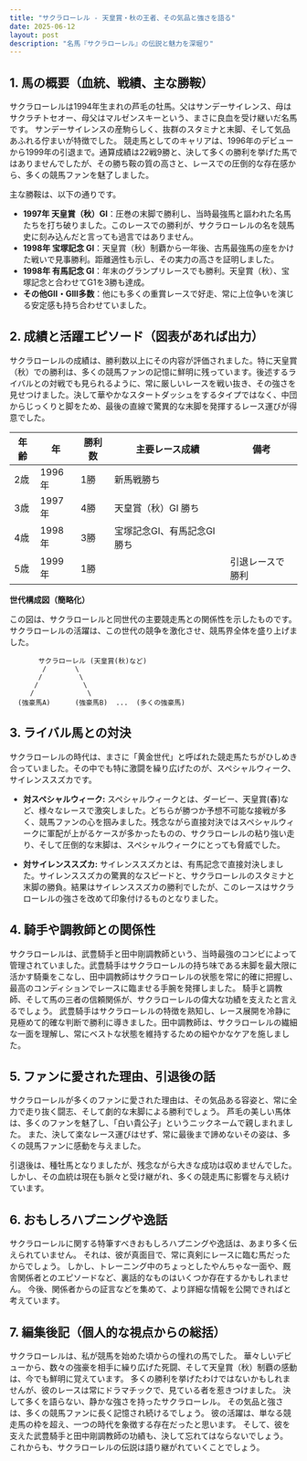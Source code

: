 ```yaml
---
title: "サクラローレル - 天皇賞・秋の王者、その気品と強さを語る"
date: 2025-06-12
layout: post
description: "名馬『サクラローレル』の伝説と魅力を深堀り"
---
```


## 1. 馬の概要（血統、戦績、主な勝鞍）

サクラローレルは1994年生まれの芦毛の牡馬。父はサンデーサイレンス、母はサクラチトセオー、母父はマルゼンスキーという、まさに良血を受け継いだ名馬です。  サンデーサイレンスの産駒らしく、抜群のスタミナと末脚、そして気品あふれる佇まいが特徴でした。  競走馬としてのキャリアは、1996年のデビューから1999年の引退まで。通算成績は22戦9勝と、決して多くの勝利を挙げた馬ではありませんでしたが、その勝ち鞍の質の高さと、レースでの圧倒的な存在感から、多くの競馬ファンを魅了しました。

主な勝鞍は、以下の通りです。

* **1997年 天皇賞（秋）GI**：圧巻の末脚で勝利し、当時最強馬と謳われた名馬たちを打ち破りました。このレースでの勝利が、サクラローレルの名を競馬史に刻み込んだと言っても過言ではありません。
* **1998年 宝塚記念 GI**：天皇賞（秋）制覇から一年後、古馬最強馬の座をかけた戦いで見事勝利。距離適性も示し、その実力の高さを証明しました。
* **1998年 有馬記念 GI**：年末のグランプリレースでも勝利。天皇賞（秋）、宝塚記念と合わせてG1を3勝も達成。
* **その他GII・GIII多数**：他にも多くの重賞レースで好走、常に上位争いを演じる安定感も持ち合わせていました。


## 2. 成績と活躍エピソード（図表があれば出力）

サクラローレルの成績は、勝利数以上にその内容が評価されました。特に天皇賞（秋）での勝利は、多くの競馬ファンの記憶に鮮明に残っています。後述するライバルとの対戦でも見られるように、常に厳しいレースを戦い抜き、その強さを見せつけました。決して華やかなスタートダッシュをするタイプではなく、中団からじっくりと脚をため、最後の直線で驚異的な末脚を発揮するレース運びが得意でした。

| 年齢 | 年 | 勝利数 | 主要レース成績 | 備考 |
|---|---|---|---|---|
| 2歳 | 1996年 | 1勝 | 新馬戦勝ち |  |
| 3歳 | 1997年 | 4勝 | 天皇賞（秋）GI 勝ち |  |
| 4歳 | 1998年 | 3勝 | 宝塚記念GI、有馬記念GI 勝ち |  |
| 5歳 | 1999年 | 1勝 |  |  引退レースで勝利 |


**世代構成図（簡略化）**

この図は、サクラローレルと同世代の主要競走馬との関係性を示したものです。サクラローレルの活躍は、この世代の競争を激化させ、競馬界全体を盛り上げました。

```
       サクラローレル (天皇賞(秋)など)
        /       \
       /         \
      /           \
     /             \
  (強豪馬A)      (強豪馬B)  ...  (多くの強豪馬)
```


## 3. ライバル馬との対決

サクラローレルの時代は、まさに「黄金世代」と呼ばれた競走馬たちがひしめき合っていました。その中でも特に激闘を繰り広げたのが、スペシャルウィーク、サイレンススズカです。

* **対スペシャルウィーク:**  スペシャルウィークとは、ダービー、天皇賞(春)など、様々なレースで激突しました。どちらが勝つか予想不可能な接戦が多く、競馬ファンの心を掴みました。残念ながら直接対決ではスペシャルウィークに軍配が上がるケースが多かったものの、サクラローレルの粘り強い走り、そして圧倒的な末脚は、スペシャルウィークにとっても脅威でした。

* **対サイレンススズカ:**  サイレンススズカとは、有馬記念で直接対決しました。サイレンススズカの驚異的なスピードと、サクラローレルのスタミナと末脚の勝負。結果はサイレンススズカの勝利でしたが、このレースはサクラローレルの強さを改めて印象付けるものとなりました。


## 4. 騎手や調教師との関係性

サクラローレルは、武豊騎手と田中剛調教師という、当時最強のコンビによって管理されていました。武豊騎手はサクラローレルの持ち味である末脚を最大限に活かす騎乗をこなし、田中調教師はサクラローレルの状態を常に的確に把握し、最高のコンディションでレースに臨ませる手腕を発揮しました。  騎手と調教師、そして馬の三者の信頼関係が、サクラローレルの偉大な功績を支えたと言えるでしょう。  武豊騎手はサクラローレルの特徴を熟知し、レース展開を冷静に見極めて的確な判断で勝利に導きました。田中調教師は、サクラローレルの繊細な一面を理解し、常にベストな状態を維持するための細やかなケアを施しました。


## 5. ファンに愛された理由、引退後の話

サクラローレルが多くのファンに愛された理由は、その気品ある容姿と、常に全力で走り抜く闘志、そして劇的な末脚による勝利でしょう。  芦毛の美しい馬体は、多くのファンを魅了し、「白い貴公子」というニックネームで親しまれました。  また、決して楽なレース運びはせず、常に最後まで諦めないその姿は、多くの競馬ファンに感動を与えました。

引退後は、種牡馬となりましたが、残念ながら大きな成功は収めませんでした。しかし、その血統は現在も脈々と受け継がれ、多くの競走馬に影響を与え続けています。


## 6. おもしろハプニングや逸話

サクラローレルに関する特筆すべきおもしろハプニングや逸話は、あまり多く伝えられていません。  それは、彼が真面目で、常に真剣にレースに臨む馬だったからでしょう。  しかし、トレーニング中のちょっとしたやんちゃな一面や、厩舎関係者とのエピソードなど、裏話的なものはいくつか存在するかもしれません。  今後、関係者からの証言などを集めて、より詳細な情報を公開できればと考えています。


## 7. 編集後記（個人的な視点からの総括）

サクラローレルは、私が競馬を始めた頃からの憧れの馬でした。  華々しいデビューから、数々の強豪を相手に繰り広げた死闘、そして天皇賞（秋）制覇の感動は、今でも鮮明に覚えています。  多くの勝利を挙げたわけではないかもしれませんが、彼のレースは常にドラマチックで、見ている者を惹きつけました。  決して多くを語らない、静かな強さを持ったサクラローレル。  その気品と強さは、多くの競馬ファンに長く記憶され続けるでしょう。  彼の活躍は、単なる競走馬の枠を超え、一つの時代を象徴する存在だったと思います。  そして、彼を支えた武豊騎手と田中剛調教師の功績も、決して忘れてはならないでしょう。  これからも、サクラローレルの伝説は語り継がれていくことでしょう。
